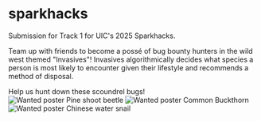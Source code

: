 # sparkhacks
Submission for Track 1 for UIC's 2025 Sparkhacks.

Team up with friends to become a possé of bug bounty hunters in the wild west themed "Invasives"!
Invasives algorithmically decides what species a person is most likely to encounter given their lifestyle
and recommends a method of disposal.

Help us hunt down these scoundrel bugs!
![Wanted poster Pine shoot beetle](https://github.com/user-attachments/assets/a23b21d7-6c97-46cb-bd58-e0e2189b4909)
![Wanted poster Common Buckthorn](https://github.com/user-attachments/assets/842d1734-7dea-46e9-968f-8126fe2e450c)
![Wanted poster Chinese water snail](https://github.com/user-attachments/assets/c54cc0b0-2496-404a-886b-dce2900d2f78)
